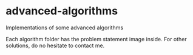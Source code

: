 # advanced-algorithms
Implementations of some advanced algorithms

Each algorithm folder has the problem statement image inside. For other solutions, do no hesitate to contact me.
